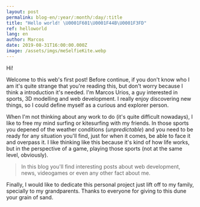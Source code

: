 ```yaml
---
layout: post
permalink: blog-en/:year/:month/:day/:title
title: "Hello world! \U0001F601\U0001F44B\U0001F3FD"
ref: helloworld
lang: en
author: Marcos
date: 2019-08-31T16:00:00.000Z
image: /assets/imgs/meSelfieKite.webp
---
```

Hi! 

Welcome to this web's first post! Before continue, if you don't know who I am it's quite strange that you're reading this, but don't worry because I think a introduction it's needed. I'm Marcos Urios, a guy interested in sports, 3D modelling and web development. I really enjoy discovering new things, so I could define myself as a curious and explorer person.

When I'm not thinking about any work to do (it's quite difficult nowadays), I like to free my mind surfing or kitesurfing with my friends. In those sports you depened of the weather conditions (_unpredictable_) and you need to be ready for any situation you'll find, just for when it comes, be able to face it and overpass it. I like thinking like this because it's kind of how life works, but in the perspective of a game, playing those sports (not at the same level, obviously).

> In this blog you'll find interesting posts about web development, news, videogames or even any other fact about me.

Finally, I would like to dedicate this personal project just lift off to my family, specially to my grandparents. Thanks to everyone for giving to this dune your grain of sand.
